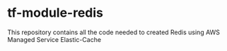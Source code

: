 # tf-module-redis

This repository contains all the code needed to created Redis using AWS Managed Service Elastic-Cache
